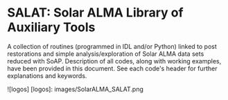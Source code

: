 # SALAT: Solar ALMA Library of Auxiliary Tools


A collection of routines (programmed in IDL and/or Python) linked to post restorations and simple analysis/exploration of Solar ALMA data sets reduced with SoAP. Description of all codes, along with working examples, have been provided in this document. See each code's header for further explanations and keywords.

![logos]
  [logos]: images/SolarALMA_SALAT.png

